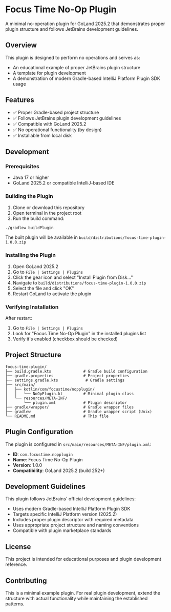 # Focus Time No-Op Plugin

A minimal no-operation plugin for GoLand 2025.2 that demonstrates proper plugin structure and follows JetBrains development guidelines.

## Overview

This plugin is designed to perform no operations and serves as:
- An educational example of proper JetBrains plugin structure
- A template for plugin development
- A demonstration of modern Gradle-based IntelliJ Platform Plugin SDK usage

## Features

- ✅ Proper Gradle-based project structure
- ✅ Follows JetBrains plugin development guidelines
- ✅ Compatible with GoLand 2025.2
- ✅ No operational functionality (by design)
- ✅ Installable from local disk

## Development

### Prerequisites

- Java 17 or higher
- GoLand 2025.2 or compatible IntelliJ-based IDE

### Building the Plugin

1. Clone or download this repository
2. Open terminal in the project root
3. Run the build command:

```bash
./gradlew buildPlugin
```

The built plugin will be available in `build/distributions/focus-time-plugin-1.0.0.zip`

### Installing the Plugin

1. Open GoLand 2025.2
2. Go to `File | Settings | Plugins`
3. Click the gear icon and select "Install Plugin from Disk..."
4. Navigate to `build/distributions/focus-time-plugin-1.0.0.zip`
5. Select the file and click "OK"
6. Restart GoLand to activate the plugin

### Verifying Installation

After restart:
1. Go to `File | Settings | Plugins`
2. Look for "Focus Time No-Op Plugin" in the installed plugins list
3. Verify it's enabled (checkbox should be checked)

## Project Structure

```
focus-time-plugin/
├── build.gradle.kts              # Gradle build configuration
├── gradle.properties             # Project properties
├── settings.gradle.kts            # Gradle settings
├── src/main/
│   ├── kotlin/com/focustime/nopplugin/
│   │   └── NoOpPlugin.kt         # Minimal plugin class
│   └── resources/META-INF/
│       └── plugin.xml            # Plugin descriptor
├── gradle/wrapper/               # Gradle wrapper files
├── gradlew                       # Gradle wrapper script (Unix)
└── README.md                     # This file
```

## Plugin Configuration

The plugin is configured in `src/main/resources/META-INF/plugin.xml`:

- **ID**: `com.focustime.nopplugin`
- **Name**: Focus Time No-Op Plugin
- **Version**: 1.0.0
- **Compatibility**: GoLand 2025.2 (build 252+)

## Development Guidelines

This plugin follows JetBrains' official development guidelines:

- Uses modern Gradle-based IntelliJ Platform Plugin SDK
- Targets specific IntelliJ Platform version (2025.2)
- Includes proper plugin descriptor with required metadata
- Uses appropriate project structure and naming conventions
- Compatible with plugin marketplace standards

## License

This project is intended for educational purposes and plugin development reference.

## Contributing

This is a minimal example plugin. For real plugin development, extend the structure with actual functionality while maintaining the established patterns.
